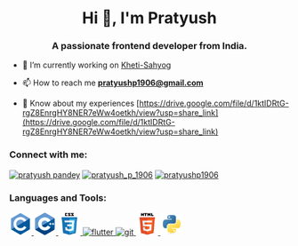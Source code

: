 <h1 align="center">Hi 👋, I'm Pratyush</h1>
<h3 align="center">A passionate frontend developer from India.</h3>

- 🔭 I’m currently working on [Kheti-Sahyog](https://github.com/Pratyushp1906/kheti-sahyog)

- 📫 How to reach me **pratyushp1906@gmail.com**

- 📄 Know about my experiences [https://drive.google.com/file/d/1ktIDRtG-rgZ8EnrgHY8NER7eWw4oetkh/view?usp=share_link](https://drive.google.com/file/d/1ktIDRtG-rgZ8EnrgHY8NER7eWw4oetkh/view?usp=share_link)

<h3 align="left">Connect with me:</h3>
<p align="left">
<a href="https://linkedin.com/in/pratyush pandey" target="blank"><img align="center" src="https://raw.githubusercontent.com/rahuldkjain/github-profile-readme-generator/master/src/images/icons/Social/linked-in-alt.svg" alt="pratyush pandey" height="30" width="40" /></a>
<a href="https://instagram.com/pratyush_p_1906" target="blank"><img align="center" src="https://raw.githubusercontent.com/rahuldkjain/github-profile-readme-generator/master/src/images/icons/Social/instagram.svg" alt="pratyush_p_1906" height="30" width="40" /></a>
<a href="https://www.leetcode.com/pratyushp1906" target="blank"><img align="center" src="https://raw.githubusercontent.com/rahuldkjain/github-profile-readme-generator/master/src/images/icons/Social/leet-code.svg" alt="pratyushp1906" height="30" width="40" /></a>
</p>

<h3 align="left">Languages and Tools:</h3>
<p align="left"> <a href="https://www.cprogramming.com/" target="_blank" rel="noreferrer"> <img src="https://raw.githubusercontent.com/devicons/devicon/master/icons/c/c-original.svg" alt="c" width="40" height="40"/> </a> <a href="https://www.w3schools.com/cpp/" target="_blank" rel="noreferrer"> <img src="https://raw.githubusercontent.com/devicons/devicon/master/icons/cplusplus/cplusplus-original.svg" alt="cplusplus" width="40" height="40"/> </a> <a href="https://www.w3schools.com/css/" target="_blank" rel="noreferrer"> <img src="https://raw.githubusercontent.com/devicons/devicon/master/icons/css3/css3-original-wordmark.svg" alt="css3" width="40" height="40"/> </a> <a href="https://flutter.dev" target="_blank" rel="noreferrer"> <img src="https://www.vectorlogo.zone/logos/flutterio/flutterio-icon.svg" alt="flutter" width="40" height="40"/> </a> <a href="https://git-scm.com/" target="_blank" rel="noreferrer"> <img src="https://www.vectorlogo.zone/logos/git-scm/git-scm-icon.svg" alt="git" width="40" height="40"/> </a> <a href="https://www.w3.org/html/" target="_blank" rel="noreferrer"> <img src="https://raw.githubusercontent.com/devicons/devicon/master/icons/html5/html5-original-wordmark.svg" alt="html5" width="40" height="40"/> </a> <a href="https://www.python.org" target="_blank" rel="noreferrer"> <img src="https://raw.githubusercontent.com/devicons/devicon/master/icons/python/python-original.svg" alt="python" width="40" height="40"/> </a> </p>
